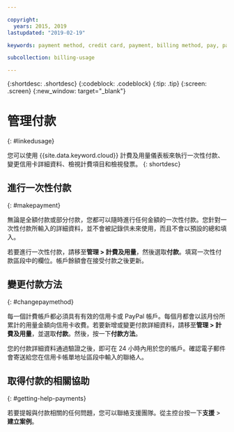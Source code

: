 ```yaml
---

copyright:
  years: 2015, 2019
lastupdated: "2019-02-19"

keywords: payment method, credit card, payment, billing method, pay, pay my bill

subcollection: billing-usage

---
```


{:shortdesc: .shortdesc}
{:codeblock: .codeblock}
{:tip: .tip}
{:screen: .screen}
{:new_window: target="_blank"}


# 管理付款
{: #linkedusage}

您可以使用 {{site.data.keyword.cloud}} 計費及用量儀表板來執行一次性付款、變更信用卡詳細資料、檢視計費項目和檢視發票。
{: shortdesc}


## 進行一次性付款
{: #makepayment}

無論是全額付款或部分付款，您都可以隨時進行任何金額的一次性付款。您針對一次性付款所輸入的詳細資料，並不會被記錄供未來使用，而且不會以預設的總和填入。  

若要進行一次性付款，請移至**管理 > 計費及用量**，然後選取**付款**。填寫一次性付款區段中的欄位。帳戶餘額會在接受付款之後更新。


## 變更付款方法
{: #changepaymethod}

每一個計費帳戶都必須具有有效的信用卡或 PayPal 帳戶。每個月都會以該月份所累計的用量金額向信用卡收費。若要新增或變更付款詳細資料，請移至**管理 > 計費及用量**，並選取**付款**。然後，按一下**付款方法**。

您的付款詳細資料通過驗證之後，即可在 24 小時內用於您的帳戶。確認電子郵件會寄送給您在信用卡帳單地址區段中輸入的聯絡人。


## 取得付款的相關協助
{: #getting-help-payments}

若要提報與付款相關的任何問題，您可以聯絡支援團隊。從主控台按一下**支援** > **建立案例**。
